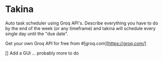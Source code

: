 # Takina

Auto task scheduler using Groq API's. Describe everything you have to do by the end of the week (or any timeframe) and takina will schedule every single day until the "due date".

Get your own Groq API for free from #[groq.com][https://groq.com/]

[] Add a GUI
... probably more to do
